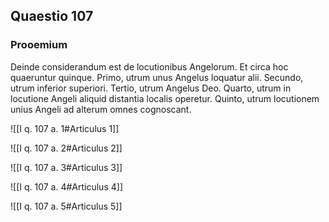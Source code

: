 ## Quaestio 107

### Prooemium

Deinde considerandum est de locutionibus Angelorum. Et circa hoc quaeruntur quinque. Primo, utrum unus Angelus loquatur alii. Secundo, utrum inferior superiori. Tertio, utrum Angelus Deo. Quarto, utrum in locutione Angeli aliquid distantia localis operetur. Quinto, utrum locutionem unius Angeli ad alterum omnes cognoscant.

![[I q. 107 a. 1#Articulus 1]]

![[I q. 107 a. 2#Articulus 2]]

![[I q. 107 a. 3#Articulus 3]]

![[I q. 107 a. 4#Articulus 4]]

![[I q. 107 a. 5#Articulus 5]]


